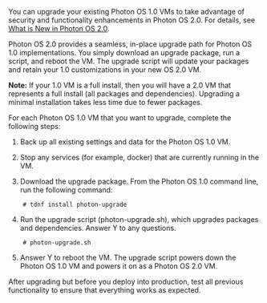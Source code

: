 You can upgrade your existing Photon OS 1.0 VMs to take advantage of security and functionality enhancements in Photon OS 2.0. For details, see [What is New in Photon OS 2.0](https://github.com/vmware/photon/wiki/What-is-New-in-Photon-OS-2.0).

Photon OS 2.0 provides a seamless, in-place upgrade path for Photon OS 1.0 implementations. You simply download an upgrade package, run a script, and reboot the VM. The upgrade script will update your packages and retain your 1.0 customizations in your new OS 2.0 VM.

**Note:** If your 1.0 VM is a full install, then you will have a 2.0 VM that represents a full install (all packages and dependencies). Upgrading a minimal installation takes less time due to fewer packages.

For each Photon OS 1.0 VM that you want to upgrade, complete the following steps:

1. Back up all existing settings and data for the Photon OS 1.0 VM.

2. Stop any services (for example, docker) that are currently running in the VM.

3. Download the upgrade package. From the Photon OS 1.0 command line, run the following command:
~~~~
    # tdnf install photon-upgrade
~~~~    
4. Run the upgrade script (photon-upgrade.sh), which upgrades packages and dependencies. Answer Y to any questions.
~~~~
    # photon-upgrade.sh
~~~~
5. Answer Y to reboot the VM. The upgrade script powers down the Photon OS 1.0 VM and powers it on as a Photon OS 2.0 VM.

After upgrading but before you deploy into production, test all previous functionality to ensure that everything works as expected.